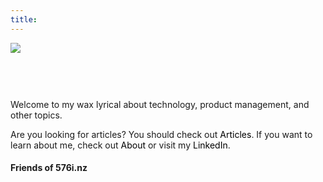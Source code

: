 ```yaml
---
title:
---
```


<img id="logo" src="576i.svg"></img>
<style>
#logo {
  margin-bottom: 60px;
}

a, a:visited, a:hover, a:active {
  color: black;
  text-decoration: none;
}

#cards {
  display: flex;
  flex-flow: wrap;
  gap: 1rem;
  justify-content: center;
}

.card {
  box-shadow: 0 4px 8px 0 rgba(0,0,0,0.2);
  transition: 0.3s;
  display: flex;
  flex-basis: 31%;
  text-align: right;
  padding: 1rem 1rem 0 1rem;
}

@media (width < 600px) {
  .card {
    flex-grow: 1;
    flex-basis: 48%;
  }
}

.card:hover {
  box-shadow: 0 8px 16px 0 rgba(0,0,0,0.2);
}

.card-image {
  width: 20%;
}

.container {
  padding: 2px 16px;
}
</style>

Welcome to my wax lyrical about technology, product management, and other topics.

Are you looking for articles? You should check out [Articles](/post). If you want to learn about me, check out [About](/about) or visit my [LinkedIn](https://www.linkedin.com/in/josh-atkinson/).

#### Friends of 576i.nz
<div id="cards">
</div>

<script>

    const createWebsiteCard = (domain, description) => {

        const card = document.createElement('a');

        card.setAttribute('href', `https://${domain}`);
        card.setAttribute('target', '_blank');
        card.setAttribute('rel', `noreferrer`);
        card.setAttribute('class', 'card');

        card.innerHTML = 
        `<img src="https://icon.horse/icon/${domain}" alt="${domain}" class="card-image">
        <div class="description">
            <h4><b>${domain}</b></h4> 
            <p>${description}</p> 
        </div>`

        return card;
    }

    const renderWebsiteCards = () => {

        const cards = [
            {
                'domain': 'binu.nz',
                'description': 'Lorem ipsum dolor sit amet'
            },
            {
                'domain': 'manoj.nz',
                'description': 'Lorem ipsum dolor sit amet'
            },
            {
                'domain': 'matteas.nz',
                'description': 'Lorem ipsum dolor sit amet'
            },
            {
                'domain': 'pancake.nz',
                'description': 'Lorem ipsum dolor sit amet'
            },
            {
                'domain': 'timo.nz',
                'description': 'Lorem ipsum dolor sit amet'
            },
        ]

        cards.forEach(card => {
            const websiteCard = createWebsiteCard(card.domain, card.description);
            document.getElementById("cards").appendChild(websiteCard);
        })
        
    }

    renderWebsiteCards();

</script>
